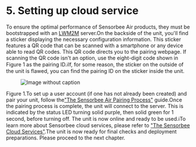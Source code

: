 # 5. Setting up cloud service

To ensure the optimal performance of Sensorbee Air products, they must be bootstrapped with an [LWM2M](https://www.openmobilealliance.org/release/LightweightM2M/Lightweight_Machine_to_Machine-v1_1-OMASpecworks.pdf) server.On the backside of the unit, you'll find a sticker displaying the necessary configuration information. This sticker features a QR code that can be scanned with a smartphone or any device able to read QR codes. This QR code directs you to the pairing webpage. If scanning the QR code isn't an option, use the eight-digit code shown in Figure 1 as the pairing ID.ℹ️If, for some reason, the sticker on the outside of the unit is flawed, you can find the pairing ID on the sticker inside the unit.

<figure><img src="https://image-forwarder.notaku.so/aHR0cHM6Ly93d3cubm90aW9uLnNvL2ltYWdlL2h0dHBzJTNBJTJGJTJGcHJvZC1maWxlcy1zZWN1cmUuczMudXMtd2VzdC0yLmFtYXpvbmF3cy5jb20lMkY4YTlhZWQwNi1mODQ0LTRkZTQtYjk2Yi1jMTUyNjkzMWM1NTclMkY3MjA5YWY1Ni00NTUwLTQ4NDEtODk4ZS00NThlMDEwN2MwN2QlMkY5ZDE3MTk4NC02MWJmLTQ1NTgtYjRkNi02YTM5ZWQ2NDJjYTAucG5nP3RhYmxlPWJsb2NrJnNwYWNlSWQ9OGE5YWVkMDYtZjg0NC00ZGU0LWI5NmItYzE1MjY5MzFjNTU3JmlkPTRmMDNiMTZlLTNiN2MtNGYxYi1hZTk4LTRmZmM2MTVkOTZkOCZjYWNoZT12MiZ3aWR0aD01NzQuMjQ4NTQxOTQ3MDYxNQ==" alt="Image without caption"><figcaption></figcaption></figure>

Figure 1.To set up a user account (if one has not already been created) and pair your unit, follow the["The Sensorbee Air Pairing Process"](https://www.notion.so/The-Sensorbee-Air-Pairing-Process-7fcf7640f52d4f488dc989e627a4a4c8?pvs=21) guide.Once the pairing process is complete, the unit will connect to the server. This is indicated by the status LED turning solid purple, then solid green for 1 second, before turning off. The unit is now online and ready to be used.ℹ️To learn more about Sensorbee cloud services, please refer to ["The Sensorbee Cloud Services"](https://www.notion.so/The-Sensorbee-Cloud-Services-71e7da17e1bf41b0af32514b35f420e5?pvs=21).The unit is now ready for final checks and deployment preparations. Please proceed to the next chapter.
